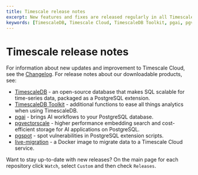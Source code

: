 ```yaml
---
title: Timescale release notes
excerpt: New features and fixes are released regularly in all Timescale products
keywords: [TimescaleDB, Timescale Cloud, TimescaleDB Toolkit, pgai, pgvectorscale, pgspot, live-migration, upgrades, updates, releases]
---
```


# Timescale release notes

For information about new updates and improvement to Timescale Cloud, see the [Changelog][changelog]. For release 
notes about our downloadable products, see:

* [TimescaleDB](https://github.com/timescale/timescaledb/releases) -  an open-source database that makes SQL scalable for time-series data, packaged as a PostgreSQL extension.
* [TimescaleDB Toolkit](https://github.com/timescale/timescaledb-toolkit/releases) - additional functions to ease all things analytics when using TimescaleDB.
* [pgai](https://github.com/timescale/pgai/releases) - brings AI workflows to your PostgreSQL database.
* [pgvectorscale](https://github.com/timescale/pgvectorscale/releases/tag/0.2.0) -  higher performance embedding search and cost-efficient storage for AI applications on PostgreSQL.
* [pgspot](https://github.com/timescale/pgspot/releases) - spot vulnerabilities in PostgreSQL extension scripts.
* [live-migration](https://hub.docker.com/r/timescale/live-migration/tags) - a Docker image to migrate data to a Timescale Cloud service.



<Highlight type="note">

Want to stay up-to-date with new releases? On the main page for each repository
click `Watch`, select `Custom` and then check `Releases`.

</Highlight>


[changelog]: /about/:currentVersion:/changelog/
